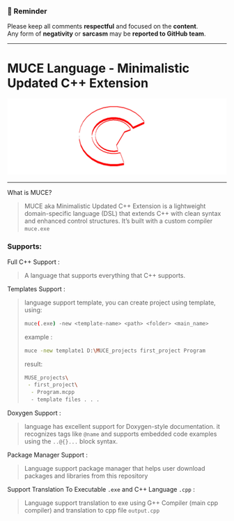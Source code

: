 ### 🚨 Reminder  
Please keep all comments **respectful** and focused on the **content**.  
Any form of **negativity** or **sarcasm** may be **reported to GitHub team**.  

---

# MUCE Language - Minimalistic Updated C++ Extension
<img src="logo2.png" width="950" />

---



What is MUCE?
> MUCE aka Minimalistic Updated C++ Extension is a lightweight domain-specific language (DSL) that extends C++ with clean syntax and enhanced control structures.
> It’s built with a custom compiler `muce.exe`

### Supports:

Full C++ Support :
> A language that supports everything that C++ supports.

Templates Support :
> language support template, you can create project using template, using:
> ```bash
> muce(.exe) -new <template-name> <path> <folder> <main_name>
> ```
> example : 
> ```bash
> muce -new template1 D:\MUCE_projects first_project Program
> ```
> result:
> ```bash
> MUSE_projects\
>  - first_project\
>   - Program.mcpp
>   - template files . . . 
> ```

Doxygen Support :
> language has excellent support for Doxygen-style documentation.
> it recognizes tags like `@name` and supports embedded code examples using the `..@{}...` block syntax.

Package Manager Support : 
> Language support package manager that helps user download packages and libraries from this repository

Support Translation To Executable `.exe` and C++ Language `.cpp` :
> Language support translation to exe using G++ Compiler (main cpp compiler) and translation to cpp file  `output.cpp`
